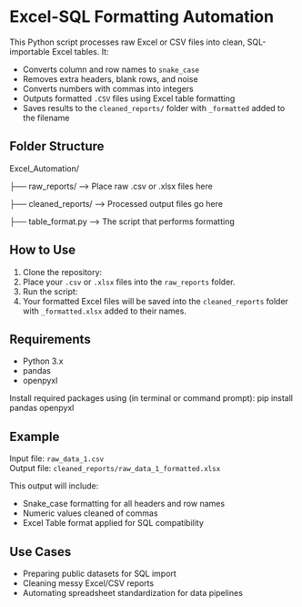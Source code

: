 # Excel-SQL Formatting Automation
This Python script processes raw Excel or CSV files into clean, SQL-importable Excel tables. It:
- Converts column and row names to `snake_case`
- Removes extra headers, blank rows, and noise
- Converts numbers with commas into integers
- Outputs formatted `.CSV` files using Excel table formatting
- Saves results to the `cleaned_reports/` folder with `_formatted` added to the filename

## Folder Structure
Excel_Automation/

├── raw_reports/ --> Place raw .csv or .xlsx files here

├── cleaned_reports/ --> Processed output files go here

├── table_format.py --> The script that performs formatting

## How to Use
1. Clone the repository:
2. Place your `.csv` or `.xlsx` files into the `raw_reports` folder.
3. Run the script:
4. Your formatted Excel files will be saved into the `cleaned_reports` folder with `_formatted.xlsx` added to their names.

## Requirements
- Python 3.x
- pandas
- openpyxl

Install required packages using (in terminal or command prompt):
pip install pandas openpyxl

## Example
Input file: `raw_data_1.csv`  
Output file: `cleaned_reports/raw_data_1_formatted.xlsx`

This output will include:
- Snake_case formatting for all headers and row names
- Numeric values cleaned of commas
- Excel Table format applied for SQL compatibility

## Use Cases
- Preparing public datasets for SQL import
- Cleaning messy Excel/CSV reports
- Automating spreadsheet standardization for data pipelines
